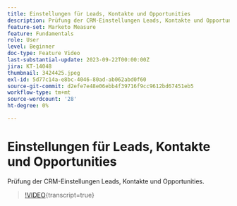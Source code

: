 ```yaml
---
title: Einstellungen für Leads, Kontakte und Opportunities
description: Prüfung der CRM-Einstellungen Leads, Kontakte und Opportunities.
feature-set: Marketo Measure
feature: Fundamentals
role: User
level: Beginner
doc-type: Feature Video
last-substantial-update: 2023-09-22T00:00:00Z
jira: KT-14048
thumbnail: 3424425.jpeg
exl-id: 5d77c14a-e8bc-4046-80ad-ab062abd0f60
source-git-commit: d2efe7e48e06ebb4f39716f9cc9612bd67451eb5
workflow-type: tm+mt
source-wordcount: '28'
ht-degree: 0%

---
```


# Einstellungen für Leads, Kontakte und Opportunities

Prüfung der CRM-Einstellungen Leads, Kontakte und Opportunities.

>[!VIDEO](https://video.tv.adobe.com/v/3424425/?learn=on){transcript=true}
